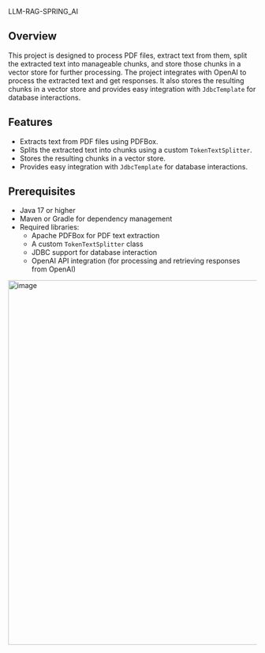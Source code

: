 LLM-RAG-SPRING_AI

## Overview
This project is designed to process PDF files, extract text from them, split the extracted text into manageable chunks, and store those chunks in a vector store for further processing. The project integrates with OpenAI to process the extracted text and get responses. It also stores the resulting chunks in a vector store and provides easy integration with `JdbcTemplate` for database interactions.

## Features
- Extracts text from PDF files using PDFBox.
- Splits the extracted text into chunks using a custom `TokenTextSplitter`.
- Stores the resulting chunks in a vector store.
- Provides easy integration with `JdbcTemplate` for database interactions.

## Prerequisites
- Java 17 or higher
- Maven or Gradle for dependency management
- Required libraries:
  - Apache PDFBox for PDF text extraction
  - A custom `TokenTextSplitter` class
  - JDBC support for database interaction
  - OpenAI API integration (for processing and retrieving responses from OpenAI)



 <img width="737" alt="image" src="https://github.com/user-attachments/assets/03123e34-8f2c-400d-9fa4-55b887559d36" />

